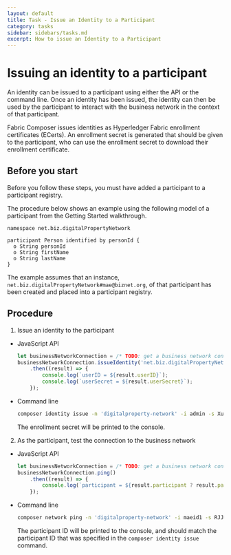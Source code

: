 ```yaml
---
layout: default
title: Task - Issue an Identity to a Participant
category: tasks
sidebar: sidebars/tasks.md
excerpt: How to issue an Identity to a Participant
---
```


# Issuing an identity to a participant

An identity can be issued to a participant using either the API or the command line.
Once an identity has been issued, the identity can then be used by the participant
to interact with the business network in the context of that participant.

Fabric Composer issues identities as Hyperledger Fabric enrollment
certificates (ECerts). An enrollment secret is generated that should be given to
the participant, who can use the enrollment secret to download their enrollment
certificate.

## Before you start

Before you follow these steps, you must have added a participant to a participant
registry.

The procedure below shows an example using the following model of a participant
from the Getting Started walkthrough.

```
namespace net.biz.digitalPropertyNetwork

participant Person identified by personId {
  o String personId
  o String firstName
  o String lastName
}
```

The example assumes that an instance, `net.biz.digitalPropertyNetwork#mae@biznet.org`,
of that participant has been created and placed into a participant registry.

## Procedure

1. Issue an identity to the participant
  * JavaScript API

    ```javascript
    let businessNetworkConnection = /* TODO: get a business network connection */
    businessNetworkConnection.issueIdentity('net.biz.digitalPropertyNetwork.Person#mae@biznet.org', 'maeid1')
        .then((result) => {
            console.log(`userID = ${result.userID}`);
            console.log(`userSecret = ${result.userSecret}`);
        });
    ```

  * Command line

    ```bash
    composer identity issue -n 'digitalproperty-network' -i admin -s Xurw3yU9zI0l -u maeid1 -a "net.biz.digitalPropertyNetwork.Person#mae@biznet.org"
    ```

    The enrollment secret will be printed to the console.

2. As the participant, test the connection to the business network
  * JavaScript API

    ```javascript
    let businessNetworkConnection = /* TODO: get a business network connection */
    businessNetworkConnection.ping()
        .then((result) => {
            console.log(`participant = ${result.participant ? result.participant : '<no participant found>'}`);
        });
    ```

  * Command line

    ```bash
    composer network ping -n 'digitalproperty-network' -i maeid1 -s RJJmlOpvNVRV
    ```

    The participant ID will be printed to the console, and should match the participant
    ID that was specified in the `composer identity issue` command.
